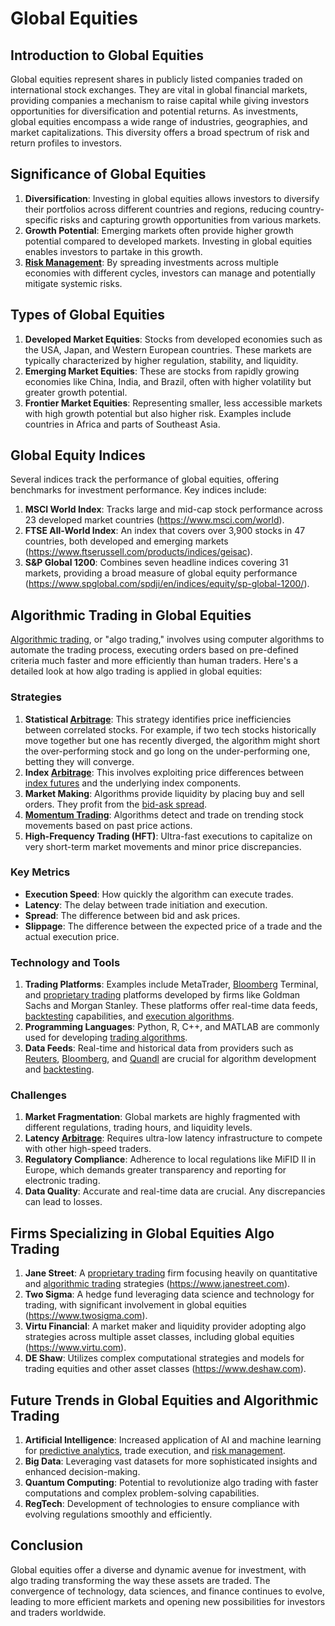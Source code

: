 # Global Equities

## Introduction to Global Equities

Global equities represent shares in publicly listed companies traded on international stock exchanges. They are vital in global financial markets, providing companies a mechanism to raise capital while giving investors opportunities for diversification and potential returns. As investments, global equities encompass a wide range of industries, geographies, and market capitalizations. This diversity offers a broad spectrum of risk and return profiles to investors.

## Significance of Global Equities

1. **Diversification**: Investing in global equities allows investors to diversify their portfolios across different countries and regions, reducing country-specific risks and capturing growth opportunities from various markets.
2. **Growth Potential**: Emerging markets often provide higher growth potential compared to developed markets. Investing in global equities enables investors to partake in this growth.
3. **[Risk Management](../r/risk_management.md)**: By spreading investments across multiple economies with different cycles, investors can manage and potentially mitigate systemic risks.

## Types of Global Equities

1. **Developed Market Equities**: Stocks from developed economies such as the USA, Japan, and Western European countries. These markets are typically characterized by higher regulation, stability, and liquidity.
2. **Emerging Market Equities**: These are stocks from rapidly growing economies like China, India, and Brazil, often with higher volatility but greater growth potential.
3. **Frontier Market Equities**: Representing smaller, less accessible markets with high growth potential but also higher risk. Examples include countries in Africa and parts of Southeast Asia.

## Global Equity Indices

Several indices track the performance of global equities, offering benchmarks for investment performance. Key indices include:

1. **MSCI World Index**: Tracks large and mid-cap stock performance across 23 developed market countries (https://www.msci.com/world).
2. **FTSE All-World Index**: An index that covers over 3,900 stocks in 47 countries, both developed and emerging markets (https://www.ftserussell.com/products/indices/geisac).
3. **S&P Global 1200**: Combines seven headline indices covering 31 markets, providing a broad measure of global equity performance (https://www.spglobal.com/spdji/en/indices/equity/sp-global-1200/).

## Algorithmic Trading in Global Equities

[Algorithmic trading](../a/algorithmic_trading.md), or "algo trading," involves using computer algorithms to automate the trading process, executing orders based on pre-defined criteria much faster and more efficiently than human traders. Here's a detailed look at how algo trading is applied in global equities:

### Strategies

1. **Statistical [Arbitrage](../a/arbitrage.md)**: This strategy identifies price inefficiencies between correlated stocks. For example, if two tech stocks historically move together but one has recently diverged, the algorithm might short the over-performing stock and go long on the under-performing one, betting they will converge.
2. **Index [Arbitrage](../a/arbitrage.md)**: This involves exploiting price differences between [index futures](../i/index_futures.md) and the underlying index components.
3. **Market Making**: Algorithms provide liquidity by placing buy and sell orders. They profit from the [bid-ask spread](../b/bid-ask_spread.md).
4. **[Momentum Trading](../m/momentum_trading.md)**: Algorithms detect and trade on trending stock movements based on past price actions.
5. **High-Frequency Trading (HFT)**: Ultra-fast executions to capitalize on very short-term market movements and minor price discrepancies.

### Key Metrics

- **Execution Speed**: How quickly the algorithm can execute trades.
- **Latency**: The delay between trade initiation and execution.
- **Spread**: The difference between bid and ask prices.
- **Slippage**: The difference between the expected price of a trade and the actual execution price.

### Technology and Tools

1. **Trading Platforms**: Examples include MetaTrader, [Bloomberg](../b/bloomberg.md) Terminal, and [proprietary trading](../p/proprietary_trading.md) platforms developed by firms like Goldman Sachs and Morgan Stanley. These platforms offer real-time data feeds, [backtesting](../b/backtesting.md) capabilities, and [execution algorithms](../e/execution_algorithms.md).
2. **Programming Languages**: Python, R, C++, and MATLAB are commonly used for developing [trading algorithms](../t/trading_algorithms.md).
3. **Data Feeds**: Real-time and historical data from providers such as [Reuters](../r/reuters.md), [Bloomberg](../b/bloomberg.md), and [Quandl](../q/quandl.md) are crucial for algorithm development and [backtesting](../b/backtesting.md).

### Challenges

1. **Market Fragmentation**: Global markets are highly fragmented with different regulations, trading hours, and liquidity levels.
2. **Latency [Arbitrage](../a/arbitrage.md)**: Requires ultra-low latency infrastructure to compete with other high-speed traders.
3. **Regulatory Compliance**: Adherence to local regulations like MiFID II in Europe, which demands greater transparency and reporting for electronic trading.
4. **Data Quality**: Accurate and real-time data are crucial. Any discrepancies can lead to losses.

## Firms Specializing in Global Equities Algo Trading

1. **Jane Street**: A [proprietary trading](../p/proprietary_trading.md) firm focusing heavily on quantitative and [algorithmic trading](../a/algorithmic_trading.md) strategies (https://www.janestreet.com).
2. **Two Sigma**: A hedge fund leveraging data science and technology for trading, with significant involvement in global equities (https://www.twosigma.com).
3. **Virtu Financial**: A market maker and liquidity provider adopting algo strategies across multiple asset classes, including global equities (https://www.virtu.com).
4. **DE Shaw**: Utilizes complex computational strategies and models for trading equities and other asset classes (https://www.deshaw.com).

## Future Trends in Global Equities and Algorithmic Trading

1. **Artificial Intelligence**: Increased application of AI and machine learning for [predictive analytics](../p/predictive_analytics.md), trade execution, and [risk management](../r/risk_management.md).
2. **Big Data**: Leveraging vast datasets for more sophisticated insights and enhanced decision-making.
3. **Quantum Computing**: Potential to revolutionize algo trading with faster computations and complex problem-solving capabilities.
4. **RegTech**: Development of technologies to ensure compliance with evolving regulations smoothly and efficiently.

## Conclusion

Global equities offer a diverse and dynamic avenue for investment, with algo trading transforming the way these assets are traded. The convergence of technology, data sciences, and finance continues to evolve, leading to more efficient markets and opening new possibilities for investors and traders worldwide.
